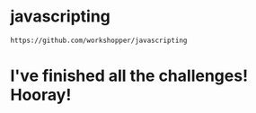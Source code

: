 # javascripting
    
    https://github.com/workshopper/javascripting

#  I've finished all the challenges! Hooray!
